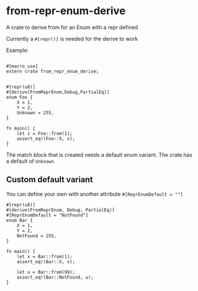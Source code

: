 # from-repr-enum-derive

A crate to derive from for an Enum with a repr defined

Currently a `#[repr()]` is needed for the derive to work

Example:

```

#[macro_use]
extern crate from_repr_enum_derive;


#[repr(u8)]
#[derive(FromReprEnum,Debug,PartialEq)]
enum Foo {
    X = 1,
    Y = 2,
    Unknown = 255,
}

fn main() {
    let z = Foo::from(1);
    assert_eq!(Foo::X, z);
}

```

The match block that is created needs a default enum variant. The crate has a default of `Unknown`

## Custom default variant
You can define your own with another attribute `#[ReprEnumDefault = ""]`

```
#[repr(u8)]
#[derive(FromReprEnum, Debug, PartialEq)]
#[ReprEnumDefault = "NotFound"]
enum Bar {
    X = 1,
    Y = 2,
    NotFound = 255,
}

fn main() {
    let x = Bar::from(1);
    assert_eq!(Bar::X, x);

    let u = Bar::from(99);
    assert_eq!(Bar::NotFound, u);
}
```
